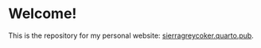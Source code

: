 # Welcome!
This is the repository for my personal website: [sierragreycoker.quarto.pub](sierragreycoker.quarto.pub).
